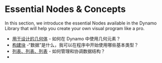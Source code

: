 # Essential Nodes & Concepts

In this section, we introduce the essential Nodes available in the Dynamo Library that will help you create your own visual program like a pro.

* [用于设计的几何体](5-2\_geometry-for-computational-design/) - 如何在 Dynamo 中使用几何元素？
* [构建块](5-3\_the-building-blocks-of-programs/) -“数据”是什么，我可以在程序中开始使用哪些基本类型？
* [列表、列表、列表](5-4\_designing-with-lists/) - 如何管理和协调数据结构？
* [](5-5\_dictionaries-in-dynamo/)
